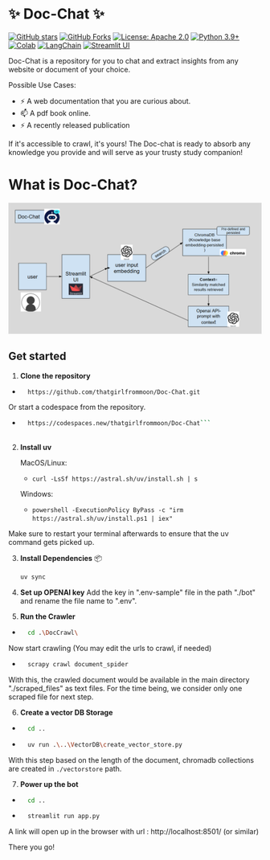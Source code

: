 #                                    ✨  Doc-Chat ✨

[![GitHub stars](https://img.shields.io/github/stars/thatgirlfrommoon/Doc-Chat?style=social)](https://github.com/thatgirlfrommoon/Doc-Chat/stargazers)
[![GitHub Forks](https://img.shields.io/github/forks/thatgirlfrommoon/Doc-Chat?style=social)](https://github.com/thatgirlfrommoon/Doc-Chat/forks)
[![License: Apache 2.0](https://img.shields.io/badge/License-Apache%202.0-yellow.svg)](https://opensource.org/license/apache-2-0)
[![Python 3.9+](https://img.shields.io/badge/python-3.9+-blue.svg)](https://www.python.org/downloads/)
[![Colab](https://colab.research.google.com/assets/colab-badge.svg)](https://colab.research.google.com/drive/1yrS2Kp-kprYWot_sEu7JeWMIRAei_vov?usp=sharing)
[![LangChain](https://img.shields.io/badge/LangChain-Open%20SourceFramework-5e9cff?logo=langchain&logoColor=white)](https://python.langchain.com/docs/introduction/)
[![Streamlit UI](https://static.streamlit.io/badges/streamlit_badge_black_red.svg)](https://streamlit.io/)



Doc-Chat is a repository for you to chat and extract insights from any website or document of your choice.

Possible Use Cases:
- ⚡ A web documentation that you are curious about.
- 📫 A pdf book online.
- ⚡ A recently released publication

If it's accessible to crawl, it's yours! The Doc-chat is ready to absorb any knowledge you provide and will serve as your trusty study companion!

# What is Doc-Chat?

![alt text](./images/workflow.png)


##  Get started

1. **Clone the repository**

- ``` bash
    https://github.com/thatgirlfrommoon/Doc-Chat.git 
    ```

Or start a codespace from the repository.
- ```bash
    https://codespaces.new/thatgirlfrommoon/Doc-Chat```



2. **Install uv**

    MacOS/Linux:

    - ```curl -LsSf https://astral.sh/uv/install.sh | s```

        
    Windows:

    - ```powershell -ExecutionPolicy ByPass -c "irm https://astral.sh/uv/install.ps1 | iex"```
      
Make sure to restart your terminal afterwards to ensure that the uv command gets picked up.
    
3. **Install Dependencies** 📦
    ```bash
    uv sync
    ```

4. **Set up OPENAI key**
Add the key in ".env-sample" file in the path "./bot" and rename the file name to ".env".

5. **Run the Crawler**

- ```bash 
    cd .\DocCrawl\ 
    ```

Now start crawling (You may edit the urls to crawl, if needed) 

- ```bash
    scrapy crawl document_spider
    ```

With this, the crawled document would be available in the main directory "./scraped_files" as text files.
For the time being, we consider only one scraped file for next step.

6. **Create a vector DB Storage**

- ```bash
    cd ..
    ```
- ```bash
    uv run .\..\VectorDB\create_vector_store.py
    ```

With this step based on the length of the document, chromadb collections are created in ```./vectorstore``` path.


7. **Power up the bot**
- ```bash 
    cd ..
  ```
- ```bash
    streamlit run app.py
  ```


A link will open up in the browser with url : http://localhost:8501/ (or similar)

There you go!
